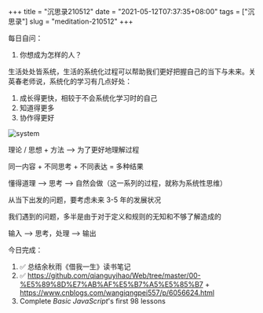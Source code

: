 +++
title = "沉思录210512"
date = "2021-05-12T07:37:35+08:00"
tags = ["沉思录"]
slug = "meditation-210512"
+++

每日自问：

1. 你想成为怎样的人？

生活处处皆系统，生活的系统化过程可以帮助我们更好把握自己的当下与未来。关英春老师说，系统化的学习有几点好处：

1. 成长得更快，相较于不会系统化学习时的自己
2. 知道得更多
3. 协作得更好

![system](https://cdn.jsdelivr.net/gh/tianheg/static@main/img/system.jpg)

理论 / 思想 + 方法 --> 为了更好地理解过程

同一内容 + 不同思考 + 不同表达 = 多种结果

懂得道理 --> 思考 --> 自然会做（这一系列的过程，就称为系统性思维）

从当下出发的问题，要考虑未来 3-5 年的发展状况

我们遇到的问题，多半是由于对于定义和规则的无知和不够了解造成的

输入 --> 思考，处理 --> 输出

今日完成：

1. :white_check_mark: 总结余秋雨《借我一生》读书笔记
2. :white_check_mark: <https://github.com/qianguyihao/Web/tree/master/00-%E5%89%8D%E7%AB%AF%E5%B7%A5%E5%85%B7> + <https://www.cnblogs.com/wangiqngpei557/p/6056624.html>
3. Complete _Basic JavaScript_'s first 98 lessons
